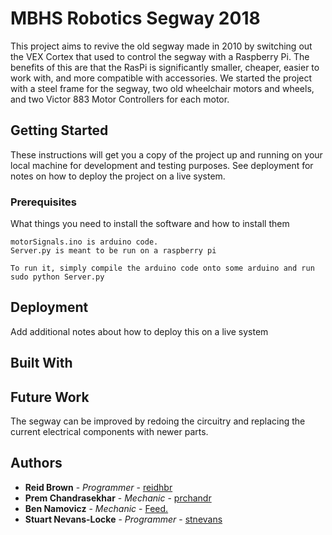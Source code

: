 # MBHS Robotics Segway 2018

This project aims to revive the old segway made in 2010 by switching out the VEX Cortex that used to control the segway with a Raspberry Pi. The benefits of this are that the RasPi is significantly smaller, cheaper, easier to work with, and more compatible with accessories. We started the project with a steel frame for the segway, two old wheelchair motors and wheels, and two Victor 883 Motor Controllers for each motor. 

## Getting Started

These instructions will get you a copy of the project up and running on your local machine for development and testing purposes. See deployment for notes on how to deploy the project on a live system.

### Prerequisites

What things you need to install the software and how to install them

```
motorSignals.ino is arduino code. 
Server.py is meant to be run on a raspberry pi
```

```
To run it, simply compile the arduino code onto some arduino and run
sudo python Server.py
```
## Deployment

Add additional notes about how to deploy this on a live system

## Built With


## Future Work

The segway can be improved by redoing the circuitry and replacing the current electrical components with newer parts.

## Authors

* **Reid Brown** - *Programmer* - [reidhbr](https://github.com/reidhbr)
* **Prem Chandrasekhar** - *Mechanic* - [prchandr](https://github.com/prchandr)
* **Ben Namovicz** - *Mechanic* - [Feed.](https:officialfeedband.com)
* **Stuart Nevans-Locke** - *Programmer* - [stnevans](https://github.com/stnevans)


